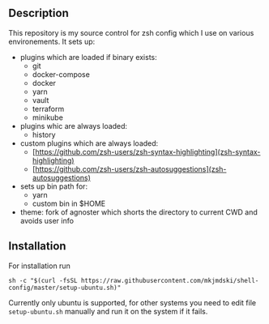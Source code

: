 ## Description
This repository is my source control for zsh config which I use on various environements. It sets up:
* plugins which are loaded if binary exists: 
    * git 
    * docker-compose
    * docker
    * yarn
    * vault
    * terraform
    * minikube
* plugins whic are always loaded:
    * history
* custom plugins which are always loaded:
    * [https://github.com/zsh-users/zsh-syntax-highlighting](zsh-syntax-highlighting)
    * [https://github.com/zsh-users/zsh-autosuggestions](zsh-autosuggestions)
* sets up bin path for:
    * yarn
    * custom bin in $HOME
* theme: fork of agnoster which shorts the directory to current CWD and avoids user info

## Installation

For installation run

`sh -c "$(curl -fsSL https://raw.githubusercontent.com/mkjmdski/shell-config/master/setup-ubuntu.sh)"`

Currently only ubuntu is supported, for other systems you need to edit file `setup-ubuntu.sh` manually and run it on the system if it fails.